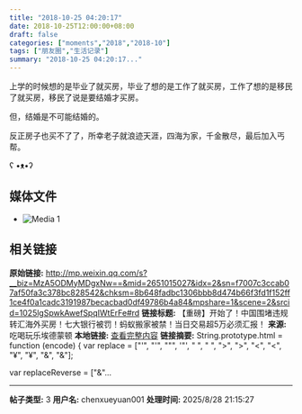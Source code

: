 ```yaml
---
title: "2018-10-25 04:20:17"
date: 2018-10-25T12:00:00+08:00
draft: false
categories: ["moments","2018","2018-10"]
tags: ["朋友圈","生活记录"]
summary: "2018-10-25 04:20:17..."
---
```


上学的时候想的是毕业了就买房，毕业了想的是工作了就买房，工作了想的是移民了就买房，移民了说是要结婚才买房。

但，结婚是不可能结婚的。

反正房子也买不了了，所幸老子就浪迹天涯，四海为家，千金散尽，最后加入丐帮。

ʕ •ᴥ•ʔ

## 媒体文件

- ![Media 1](/Moments/photos/2018-10-25/201810250420170.jpg)

## 相关链接

**原始链接:** http://mp.weixin.qq.com/s?__biz=MzA5ODMyMDgxNw==&mid=2651015027&idx=2&sn=f7007c3ccab07af50fa3c378bc828542&chksm=8b648fadbc1306bbb8d474b66f3fd1f152ff1ce4f0a1cadc3191987becacbad0df49786b4a84&mpshare=1&scene=2&srcid=1025lgSpwkAwefSpqIWtErFe#rd
**链接标题:** 【重磅】开始了！中国围堵违规转汇海外买房！七大银行被罚！蚂蚁搬家被禁！当日交易超5万必须汇报！
**来源:** 吃喝玩乐埃德蒙顿
**本地链接:** [查看完整内容](/link_content/2018/10/2018-10-25-2/link_content/)
**链接摘要:** String.prototype.html = function (encode) {
  var replace = ["&#39;", "'", "&quot;", '"', "&nbsp;", " ", "&gt;", ">", "&lt;", "<", "&yen;", "¥", "&amp;", "&"];
 
 
 
 
 
  
  var replaceReverse = ["&"...

---

**帖子类型:** 3
**用户名:** chenxueyuan001
**处理时间:** 2025/8/28 21:15:27